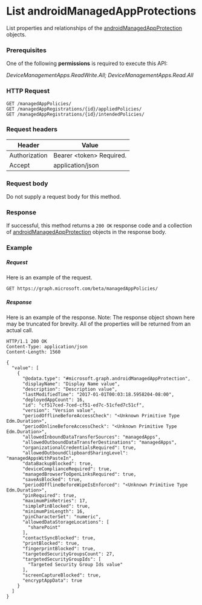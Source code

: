 ﻿# List androidManagedAppProtections
List properties and relationships of the [androidManagedAppProtection](../resources/intune_mam_androidmanagedappprotection.md) objects.
### Prerequisites
One of the following **permissions** is required to execute this API:

*DeviceManagementApps.ReadWrite.All; DeviceManagementApps.Read.All*
### HTTP Request
<!-- {
  "blockType": "ignored"
}
-->
```http
GET /managedAppPolicies/
GET /managedAppRegistrations/{id}/appliedPolicies/
GET /managedAppRegistrations/{id}/intendedPolicies/
```

### Request headers
|Header|Value|
|---|---|
|Authorization|Bearer &lt;token&gt; Required.|
|Accept|application/json|

### Request body
Do not supply a request body for this method.

### Response
If successful, this method returns a `200 OK` response code and a collection of [androidManagedAppProtection](../resources/intune_mam_androidmanagedappprotection.md) objects in the response body.

### Example
##### Request
Here is an example of the request.
```http
GET https://graph.microsoft.com/beta/managedAppPolicies/
```

##### Response
Here is an example of the response. Note: The response object shown here may be truncated for brevity. All of the properties will be returned from an actual call.
```http
HTTP/1.1 200 OK
Content-Type: application/json
Content-Length: 1560

{
  "value": [
    {
      "@odata.type": "#microsoft.graph.androidManagedAppProtection",
      "displayName": "Display Name value",
      "description": "Description value",
      "lastModifiedTime": "2017-01-01T00:03:18.5958204-08:00",
      "deployedAppCount": 16,
      "id": "cf517ced-7ced-cf51-ed7c-51cfed7c51cf",
      "version": "Version value",
      "periodOfflineBeforeAccessCheck": "<Unknown Primitive Type Edm.Duration>",
      "periodOnlineBeforeAccessCheck": "<Unknown Primitive Type Edm.Duration>",
      "allowedInboundDataTransferSources": "managedApps",
      "allowedOutboundDataTransferDestinations": "managedApps",
      "organizationalCredentialsRequired": true,
      "allowedOutboundClipboardSharingLevel": "managedAppsWithPasteIn",
      "dataBackupBlocked": true,
      "deviceComplianceRequired": true,
      "managedBrowserToOpenLinksRequired": true,
      "saveAsBlocked": true,
      "periodOfflineBeforeWipeIsEnforced": "<Unknown Primitive Type Edm.Duration>",
      "pinRequired": true,
      "maximumPinRetries": 17,
      "simplePinBlocked": true,
      "minimumPinLength": 16,
      "pinCharacterSet": "numeric",
      "allowedDataStorageLocations": [
        "sharePoint"
      ],
      "contactSyncBlocked": true,
      "printBlocked": true,
      "fingerprintBlocked": true,
      "targetedSecurityGroupsCount": 27,
      "targetedSecurityGroupIds": [
        "Targeted Security Group Ids value"
      ],
      "screenCaptureBlocked": true,
      "encryptAppData": true
    }
  ]
}
```



